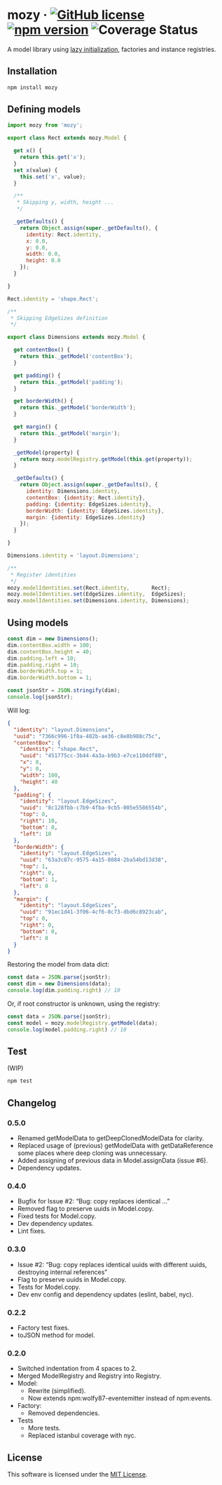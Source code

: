 # mozy &middot; [![GitHub license](https://img.shields.io/github/license/insector-ab/mozy.svg)](https://github.com/insector-ab/mozy/blob/master/LICENSE) [![npm version](https://img.shields.io/npm/v/mozy.svg?style=flat)](https://www.npmjs.com/package/mozy) ![Coverage Status](https://img.shields.io/badge/Coverage%20(lines)-65%25-yellow.svg)
A model library using [lazy initialization](https://en.wikipedia.org/wiki/Lazy_initialization), factories and instance registries.


## Installation

```sh
npm install mozy
```


## Defining models

```javascript
import mozy from 'mozy';

export class Rect extends mozy.Model {

  get x() {
    return this.get('x');
  }
  set x(value) {
    this.set('x', value);
  }

  /**
   * Skipping y, width, height ...
   */

  _getDefaults() {
    return Object.assign(super._getDefaults(), {
      identity: Rect.identity,
      x: 0.0,
      y: 0.0,
      width: 0.0,
      height: 0.0
    });
  }

}

Rect.identity = 'shape.Rect';

/**
 * Skipping EdgeSizes definition
 */

export class Dimensions extends mozy.Model {

  get contentBox() {
    return this._getModel('contentBox');
  }

  get padding() {
    return this._getModel('padding');
  }

  get borderWidth() {
    return this._getModel('borderWidth');
  }

  get margin() {
    return this._getModel('margin');
  }

  _getModel(property) {
    return mozy.modelRegistry.getModel(this.get(property));
  }

  _getDefaults() {
    return Object.assign(super._getDefaults(), {
      identity: Dimensions.identity,
      contentBox: {identity: Rect.identity},
      padding: {identity: EdgeSizes.identity},
      borderWidth: {identity: EdgeSizes.identity},
      margin: {identity: EdgeSizes.identity}
    });
  }

}

Dimensions.identity = 'layout.Dimensions';

/**
 * Register identities
 */
mozy.modelIdentities.set(Rect.identity,       Rect);
mozy.modelIdentities.set(EdgeSizes.identity,  EdgeSizes);
mozy.modelIdentities.set(Dimensions.identity, Dimensions);
```


## Using models

```javascript
const dim = new Dimensions();
dim.contentBox.width = 100;
dim.contentBox.height = 40;
dim.padding.left = 10;
dim.padding.right = 10;
dim.borderWidth.top = 1;
dim.borderWidth.bottom = 1;

const jsonStr = JSON.stringify(dim);
console.log(jsonStr);
```

Will log:

```json
{
  "identity": "layout.Dimensions",
  "uuid": "7366c996-1f8a-482b-ae36-c8e8b988c75c",
  "contentBox": {
    "identity": "shape.Rect",
    "uuid": "451775cc-3b44-4a3a-b9b3-e7ce110ddf80",
    "x": 0,
    "y": 0,
    "width": 100,
    "height": 40
  },
  "padding": {
    "identity": "layout.EdgeSizes",
    "uuid": "8c128fbb-c7b9-4fba-9cb5-005e5586554b",
    "top": 0,
    "right": 10,
    "bottom": 0,
    "left": 10
  },
  "borderWidth": {
    "identity": "layout.EdgeSizes",
    "uuid": "63a3c87c-9575-4a15-8084-2ba54bd13d38",
    "top": 1,
    "right": 0,
    "bottom": 1,
    "left": 0
  },
  "margin": {
    "identity": "layout.EdgeSizes",
    "uuid": "91ec1d41-3f06-4cf6-8c73-dbd6c8923cab",
    "top": 0,
    "right": 0,
    "bottom": 0,
    "left": 0
  }
}
```

Restoring the model from data dict:

```javascript
const data = JSON.parse(jsonStr);
const dim = new Dimensions(data);
console.log(dim.padding.right) // 10
```

Or, if root constructor is unknown, using the registry:

```javascript
const data = JSON.parse(jsonStr);
const model = mozy.modelRegistry.getModel(data);
console.log(model.padding.right) // 10
```


## Test

(WIP)

```sh
npm test
```


## Changelog

### 0.5.0
* Renamed getModelData to getDeepClonedModelData for clarity.
* Replaced usage of (previous) getModelData with getDataReference some places where deep cloning was unnecessary.
* Added assigning of previous data in Model.assignData (issue #6).
* Dependency updates.

### 0.4.0
* Bugfix for Issue #2: “Bug: copy replaces identical ...”
* Removed flag to preserve uuids in Model.copy.
* Fixed tests for Model.copy.
* Dev dependency updates.
* Lint fixes.

### 0.3.0
* Issue #2: “Bug: copy replaces identical uuids with different uuids, destroying internal references”
* Flag to preserve uuids in Model.copy.
* Tests for Model.copy.
* Dev env config and dependency updates (eslint, babel, nyc).

### 0.2.2
* Factory test fixes.
* toJSON method for model.

### 0.2.0
* Switched indentation from 4 spaces to 2.
* Merged ModelRegistry and Registry into Registry.
* Model:
  - Rewrite (simplified).
  - Now extends npm:wolfy87-eventemitter instead of npm:events.
* Factory:
  - Removed dependencies.
* Tests
  - More tests.
  - Replaced istanbul coverage with nyc.


## License

This software is licensed under the [MIT License](https://github.com/insector-ab/mozy/blob/master/LICENSE).
